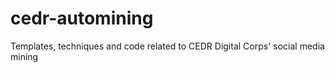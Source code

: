 # cedr-automining
Templates, techniques and code related to CEDR Digital Corps' social media mining
